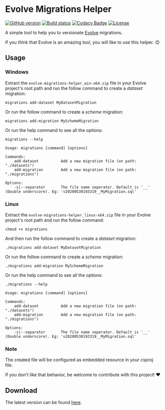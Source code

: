 # Evolve Migrations Helper
[![GitHub version](https://badge.fury.io/gh/odair-pedro%2Fevolve-migrations-helper.svg)](https://github.com/odair-pedro/evolve-migrations-helper/releases/latest)
[![Build status](https://ci.appveyor.com/api/projects/status/199ocf60nyj20fa8/branch/master?svg=true)](https://ci.appveyor.com/project/odair-pedro/evolve-migrations-helper/branch/master)
[![Codacy Badge](https://api.codacy.com/project/badge/Grade/d26a83a7802345b6808e7719094aa01c)](https://app.codacy.com/manual/odair-pedro/evolve-migrations-helper?utm_source=github.com&utm_medium=referral&utm_content=odair-pedro/evolve-migrations-helper&utm_campaign=Badge_Grade_Dashboard)
[![License](https://img.shields.io/github/license/odair-pedro/evolve-migrations-helper?color=blue)](https://github.com/odair-pedro/evolve-migrations-helper/blob/master/LICENSE)

A simple tool to help you to versionate [Evolve](https://github.com/lecaillon/Evolve) migrations.

If you think that Evolve is an amazing tool, you will like to use this helper. :blush:

## Usage

### Windows

Extract the `evolve-migrations-helper_win-x64.zip` file in your Evolve project's root path and run the follow command to create a _dataset_ migration:
```
migrations add-dataset MyDatasetMigration
```

Or run the follow command to create a _scheme_ migration:
```
migrations add-migration MySchemeMigration
```

Or run the help command to see all the options:
```
migrations --help
```
```
Usage: migrations [command] [options]

Commands:
    add-dataset          Add a new migration file (on path: "./datasets")
    add-migration        Add a new migration file (on path: "./migrations")

Options:
    -s|--separator       The file name seperator. Default is '__' (Double underscore). Eg: 'v20200530193319__MyMigration.sql'

```

### Linux
Extract the `evolve-migrations-helper_linux-x64.zip` file in your Evolve project's root path and run the follow command:
```
chmod +x migrations
```

And then run the follow command to create a _dataset_ migration:
```
./migrations add-dataset MyDatasetMigration
```

Or run the follow command to create a _scheme_ migration:
```
./migrations add-migration MySchemeMigration
```

Or run the help command to see all the options:
```
./migrations --help
```
```
Usage: migrations [command] [options]

Commands:
    add-dataset          Add a new migration file (on path: "./datasets")
    add-migration        Add a new migration file (on path: "./migrations")

Options:
    -s|--separator       The file name seperator. Default is '__' (Double underscore). Eg: 'v20200530193319__MyMigration.sql'

```

### Note
The created file will be configured as embedded resource in your csproj file. 

If you don't like that behavior, be welcome to contribute with this project! :heart:

## Download
The latest version can be found [here](https://github.com/odair-pedro/evolve-migrations-helper/releases).
